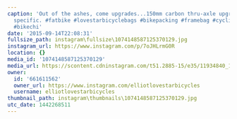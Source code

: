 ```yaml
---
caption: 'Out of the ashes, come upgrades...150mm carbon thru-axle upgrades to be
  specific. #fatbike #lovestarbicyclebags #bikepacking #framebag #cycling #bicycle
  #bikechi'
date: '2015-09-14T22:08:31'
fullsize_path: instagram\fullsize\1074148587125370129.jpg
instagram_url: https://www.instagram.com/p/7oJHLrmG0R
location: {}
media_id: '1074148587125370129'
media_url: https://scontent.cdninstagram.com/t51.2885-15/e35/11934840_1061788617178108_1955075150_n.jpg?ig_cache_key=MTA3NDE0ODU4NzEyNTM3MDEyOQ%3D%3D.2
owner:
  id: '661611562'
  owner_url: https://www.instagram.com/elliotlovestarbicycles
  username: elliotlovestarbicycles
thumbnail_path: instagram\thumbnails\1074148587125370129.jpg
utc_date: 1442268511
---
```

